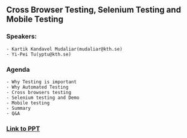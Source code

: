 ## Cross Browser Testing, Selenium Testing and Mobile Testing
### Speakers:
    - Kartik Kandavel Mudaliar(mudaliar@kth.se)
    - Yi-Pei Tu(yptu@kth.se)

### Agenda
    - Why Testing is important
    - Why Automated Testing
    - Cross browsers testing
    - Selenium testing and Demo
    - Mobile testing
    - Summary
    - Q&A

### [Link to PPT](https://docs.google.com/presentation/d/1nCIMah_fCZxpC4yrY6tHfse0adWQ879vYQEBI46Xj7Y/edit?fbclid=IwAR1ys9XmpGWk-NAGJQN0Rn2QLOtbImTQqu0wIFUVUcl3tS-cx-4vLEYZbzg#slide=id.p)

